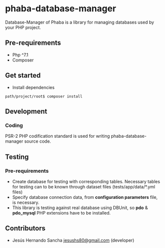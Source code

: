 # phaba-database-manager

Database-Manager of Phaba is a library for managing databases used by your PHP project.
 
## Pre-requirements

- Php ^7.1
- Composer

## Get started

- Install dependencies

`path/project/root$ composer install`

## Development

### Coding

PSR-2 PHP codification standard is used for writing phaba-database-manager source code.
 
## Testing

### Pre-requirements

- Create database for testing with corresponding tables.
Necessary tables for testing can to be known through dataset files (tests/app/data/*.yml files)
- Specify database connection data, from **configuration parameters** file, is necessary.
- This library is testing against real database using DBUnit, so **pdo** & **pdo_mysql** PHP extensions have to be installed.
 
## Contributors

- Jesús Hernando Sancha <jesushs80@gmail.com> (developer)